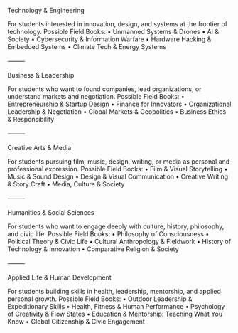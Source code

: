 Technology & Engineering

For students interested in innovation, design, and systems at the frontier of technology.
Possible Field Books:
	•	Unmanned Systems & Drones
	•	AI & Society
	•	Cybersecurity & Information Warfare
	•	Hardware Hacking & Embedded Systems
	•	Climate Tech & Energy Systems

⸻

Business & Leadership

For students who want to found companies, lead organizations, or understand markets and negotiation.
Possible Field Books:
	•	Entrepreneurship & Startup Design
	•	Finance for Innovators
	•	Organizational Leadership & Negotiation
	•	Global Markets & Geopolitics
	•	Business Ethics & Responsibility

⸻

Creative Arts & Media

For students pursuing film, music, design, writing, or media as personal and professional expression.
Possible Field Books:
	•	Film & Visual Storytelling
	•	Music & Sound Design
	•	Design & Visual Communication
	•	Creative Writing & Story Craft
	•	Media, Culture & Society

⸻

Humanities & Social Sciences

For students who want to engage deeply with culture, history, philosophy, and civic life.
Possible Field Books:
	•	Philosophy of Consciousness
	•	Political Theory & Civic Life
	•	Cultural Anthropology & Fieldwork
	•	History of Technology & Innovation
	•	Comparative Religion & Society

⸻

Applied Life & Human Development

For students building skills in health, leadership, mentorship, and applied personal growth.
Possible Field Books:
	•	Outdoor Leadership & Expeditionary Skills
	•	Health, Fitness & Human Performance
	•	Psychology of Creativity & Flow States
	•	Education & Mentorship: Teaching What You Know
	•	Global Citizenship & Civic Engagement